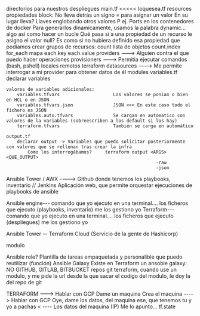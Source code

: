 directorios para nuestros despliegues
    main.tf <<<<<     loquesea.tf
        resources
            propiedades
                block: No lleva detrás un signo = para asignar un valor
                       En su lugar lleva? Llaves englobando otros valores
                       P ej. Ports en los contenedores de docker
                    Para generarlos dinamicamente, usamos la palabra dynamic... algo así como hacer un bucle
                Qué pasa si a una propiedad de un recurso le asigno el valor null?
                    Es como si no hubiera definido esa propiedad
            que podiamos crear grupos de recursos:
                count           lista de objetos        count.index
                for_each        mapa                    each.key        each.value
        providers           ---> Alguien contra el que puedo hacer operaciones
        provisioners          ---> Permitia ejecutar comandos (bash, pshell)
            locales
            remotos
        terraform
            datasources     ---> Me permite interrogar a mi provider para obtener datos de él
            modules
    variables.tf
        declarar variables
    
    valores de variables adicionales:
        variables.tfvars                    Los valores se ponian o bien en HCL o en JSON
        variables.tfvars.json               JSON <<< En este caso todo el fichero es JSON
        variables.auto.tfvars               Se cargan en automatico con valores de la variables (sobreescriben a los default si los hay)
        terraform.tfvars                    También se carga en automático
    
    output.tf
        declarar output -> Variables que puedo solicitar posteriormente con valores que se rellenan tras crear la infra
            Como los interrogábamos?     terraform output <ARGS> <QUE_OUTPUT>   
                                                            -raw
                                                            -json



Ansible Tower / AWX ----> Github donde tenemos los playbooks, inventario             // Jenkins
    Aplicación web, que permite orquestar ejecuciones de playbooks de ansible
    
Ansible engine--- comando que yo ejecuto en una terminal.... los ficheros que ejecuto (playbooks, inventario) me los gestiono yo
Terraform--- comando que yo ejecuto en una terminal.... los ficheros que ejecuto (despliegues) me los gestiono yo

Ansible Tower -- Terraform Cloud (Servicio de la gente de Hashicorp)

modulo

Ansible
    role?
        Plantilla de tareas empaquetada y personalible que puedo reutilizar (función)
        Ansible Galaxy
Existe en Terraform un ansoble galaxy: NO
                                        GITHUB, GITLAB, BITBUCKET repos git
terraform, cuando use un modulo, y me pide la url desde la que sacar el codigo del modulo, le doy la del repo de git



TERRAFORM ---> Hablar con GCP
                Dame un maquina 
                    Crea el maquina
          ----> Hablar con GCP
                 Oye, dame los datos, del maquina ese, que tenemos tu y yo a pachas
          < ----   Los datos del maquina (IP)
Me lo apunto... 
tf.state
